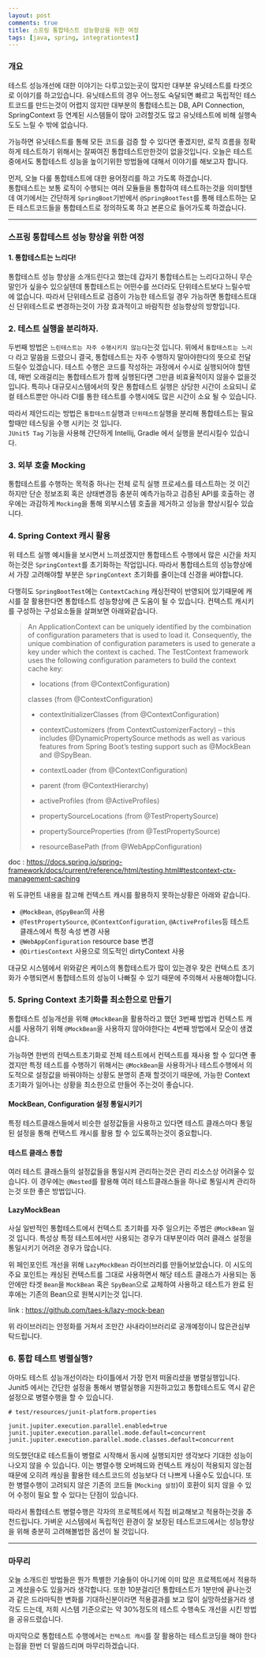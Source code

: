```yaml
---
layout: post
comments: true
title: 스프링 통합테스트 성능향상을 위한 여정
tags: [java, spring, integrationtest]
---
```


### 개요

테스트 성능개선에 대한 이야기는 다루고있는곳이 많지만 대부분 유닛테스트를 타겟으로 이야기를 하고있습니다. 유닛테스트의 경우 어느정도 숙달되면 빠르고 독립적인 테스트코드를 만드는것이 어렵지 않지만 대부분의 통합테스트는 DB, API Connection, SpringContext 등 연계된 시스템들이 많아 고려할것도 많고 유닛테스트에 비해 실행속도도 느릴 수 밖에 없습니다.

가능하면 유닛테스트를 통해 모든 코드를 검증 할 수 있다면 좋겠지만, 로직 흐름을 정확하게 테스트하기 위해서는 잘짜여진 통합테스트만한것이 없을것입니다. 오늘은 테스트중에서도 통합테스트 성능을 높이기위한 방법들에 대해서 이야기를 해보고자 합니다.

먼저, 오늘 다룰 통합테스트에 대한 용어정리를 하고 가도록 하겠습니다.  
통합테스트는 보통 로직이 수행되는 여러 모듈들을 통합하여 테스트하는것을 의미할텐데 여기에서는 간단하게 `SpringBoot`기반에서 `@SpringBootTest`를 통해 테스트하는 모든 테스트코드들을 통합테스트로 정의하도록 하고 본론으로 들어가도록 하겠습니다.

---
### 스프링 통합테스트 성능 향상을 위한 여정
#### 1. 통합테스트는 느리다!

통합테스트 성능 향상을 소개드린다고 했는데 갑자기 통합테스트는 느리다고하니 무슨말인가 싶을수 있으실텐데 통합테스트는 어떤수를 쓰더라도 단위테스트보다 느릴수밖에 없습니다. 따라서 단위테스트로 검증이 가능한 테스트일 경우 가능하면 통합테스트대신 단위테스트로 변경하는것이 가장 효과적이고 바람직한 성능향상의 방향입니다.

### 2. 테스트 실행을 분리하자.

두번째 방법은 `느린테스트는 자주 수행시키지 않는다`는것 입니다.
위에서 `통합테스트는 느리다` 라고 말씀을 드렸으니 결국, 통합테스트는 자주 수행하지 말아야한다의 뜻으로 전달드릴수 있겠습니다. 
테스트 수행은 코드를 작성하는 과정에서 수시로 실행되어야 할텐데, 매번 오래걸리는 통합테스트가 함께 실행된다면 그만큼 비효율적이지 않을수 없을것입니다. 특히나 대규모시스템에서의 잦은 통합테스트 실행은 상당한 시간이 소요되니 로컬 테스트뿐만 아니라 CI를 통한 테스트를 수행시에도 많은 시간이 소요 될 수 있습니다. 

따라서 제안드리는 방법은 `통합테스트`실행과 `단위테스트`실행을 분리해 통합테스트는 필요할때만 테스팅을 수행 시키는 것 입니다.  
`JUnit5 Tag` 기능을 사용해 간단하게 Intellij, Gradle 에서 실행을 분리시킬수 있습니다.

### 3. 외부 호출 Mocking

통합테스트를 수행하는 목적중 하나는 전체 로직 실행 프로세스를 테스트하는 것 이긴 하지만 단순 정보조회 혹은 상태변경등 충분히 예측가능하고 검증된 API를 호출하는 경우에는 과감하게 `Mocking`을 통해 외부시스템 호출을 제거하고 성능을 향상시킬수 있습니다. 

### 4. Spring Context 캐시 활용

위 테스트 실행 예시들을 보시면서 느끼셨겠지만 통합테스트 수행에서 많은 시간을 차지하는것은 `SpringContext`를 초기화하는 작업입니다. 따라서 통합테스트의 성능향상에서 가장 고려해야할 부분은 `SpringContext` 초기화를 줄이는데 신경을 써야합니다. 

다행히도 `SpringBootTest`에는 `ContextCaching` 캐싱전략이 반영되어 있기때문에 캐시를 잘 활용한다면 통합테스트 성능향상에 큰 도움이 될 수 있습니다. 컨텍스트 캐시키를 구성하는 구성요소들을 살펴보면 아래와같습니다.

> An ApplicationContext can be uniquely identified by the combination of configuration parameters that is used to load it. Consequently, the unique combination of configuration parameters is used to generate a key under which the context is cached. The TestContext framework uses the following configuration parameters to build the context cache key:
> 
> - locations (from @ContextConfiguration)
> 
> classes (from @ContextConfiguration)
> 
> - contextInitializerClasses (from @ContextConfiguration)
> 
> - contextCustomizers (from ContextCustomizerFactory) – this includes @DynamicPropertySource methods as well as various features from Spring Boot’s testing support such as @MockBean and @SpyBean.
> 
> - contextLoader (from @ContextConfiguration)
> 
> - parent (from @ContextHierarchy)
> 
> - activeProfiles (from @ActiveProfiles)
> 
> - propertySourceLocations (from @TestPropertySource)
> 
> - propertySourceProperties (from @TestPropertySource)
> 
> - resourceBasePath (from @WebAppConfiguration)

doc : https://docs.spring.io/spring-framework/docs/current/reference/html/testing.html#testcontext-ctx-management-caching

위 도큐먼트 내용을 참고해 컨텍스트 캐시를 활용하지 못하는상황은 아래와 같습니다.

- `@MockBean`, `@SpyBean`의 사용
- `@TestPropertySource`, `@ContextConfiguration`, `@ActiveProfiles`등 테스트 클래스에서 특정 속성 변경 사용
- `@WebAppConfiguration` resource base 변경
- `@DirtiesContext` 사용으로 의도적인 dirtyContext 사용

대규모 시스템에서 위와같은 케이스의 통합테스트가 많이 있는경우 잦은 컨텍스트 초기화가 수행되면서 통합테스트의 성능이 나빠질 수 있기 때문에 주의해서 사용해야합니다.


### 5. Spring Context 초기화를 최소한으로 만들기

통합테스트 성능개선을 위해 `@MockBean`을 활용하라고 했던 3번째 방법과 컨텍스트 캐시를 사용하기 위해 `@MockBean`을 사용하지 않아야한다는 4번째 방법에서 모순이 생겼습니다. 

가능하면 한번의 컨텍스트초기화로 전체 테스트에서 컨텍스트를 재사용 할 수 있다면 좋겠지만 특정 테스트를 수행하기 위해서는 `@MockBean`을 사용하거나 테스트수행에서 의도적으로 설정값을 바꿔야하는 상황도 분명히 존재 할것이기 때문에, 가능한 Context 초기화가 일어나는 상황을 최소한으로 만들어 주는것이 좋습니다.

#### MockBean, Configuration 설정 통일시키기

특정 테스트클래스들에서 비슷한 설정값들을 사용하고 있다면 테스트 클래스마다 통일된 설정을 통해 컨택스트 캐시를 활용 할 수 있도록하는것이 중요합니다.


#### 테스트 클래스 통합

여러 테스트 클래스들의 설정값들을 통일시켜 관리하는것은 관리 리소스상 어려울수 있습니다. 이 경우에는 `@Nested`를 활용해 여러 테스트클래스들을 하나로 통일시켜 관리하는것 또한 좋은 방법입니다. 

#### LazyMockBean

사실 일반적인 통합테스트에서 컨텍스트 초기화를 자주 일으키는 주범은 `@MockBean` 일 것 입니다. 특성상 특정 테스트에서만 사용되는 경우가 대부분이라 여러 클래스 설정을 통일시키기 어려운 경우가 많습니다.  

위 페인포인트 개선을 위해 `LazyMockBean` 라이브러리를 만들어보았습니다. 이 시도의 주요 포인트는 캐싱된 컨텍스트를 그대로 사용하면서 해당 테스트 클래스가 사용되는 동안에만 타겟 `Bean`을 `MockBean` 혹은 `SpyBean`으로 교체하여 사용하고 테스트가 완료 된 후에는 기존의 Bean으로 원복시키는것 입니다.


link : https://github.com/taes-k/lazy-mock-bean

위 라이브러리는 안정화를 거쳐서 조만간 사내라이브러리로 공개예정이니 많은관심부탁드립니다.


### 6. 통합 테스트 병렬실행?

아마도 테스트 성능개선이라는 타이틀에서 가장 먼저 떠올리셨을 병렬실행입니다. Junit5 에서는 간단한 설정을 통해서 병렬실행을 지원하고있고 통합테스트도 역시 같은 설정으로 병렬수행을 할 수 있습니다.

```properties
# test/resources/junit-platform.properties

junit.jupiter.execution.parallel.enabled=true
junit.jupiter.execution.parallel.mode.default=concurrent
junit.jupiter.execution.parallel.mode.classes.default=concurrent
```

의도했던대로 테스트들이 병렬로 시작해서 동시에 실행되지만 생각보다 기대한 성능이 나오지 않을 수 있습니다. 이는 병렬수행 오버헤드와 컨텍스트 캐싱이 적용되지 않는점 때문에 오히려 캐싱을 활용한 테스트코드의 성능보다 더 나쁘게 나올수도 있습니다. 또한 병렬수행이 고려되지 않은 기존의 코드들 (`Mocking 설정`)이 호환이 되지 않을 수 있어 수정이 필요 할 수 있다는 단점이 있습니다.

따라서 통합테스트 병렬수행은 각자의 프로젝트에서 직접 비교해보고 적용하는것을 추천드립니다. 가벼운 시스템에서 독립적인 환경이 잘 보장된 테스트코드에서는 성능향상을 위해 충분히 고려해볼법한 옵션이 될 것입니다.

---

### 마무리

오늘 소개드린 방법들은 뭔가 특별한 기술들이 아니기에 이미 많은 프로젝트에서 적용하고 계셨을수도 있을거라 생각합니다. 또한 10분걸리던 통합테스트가 1분만에 끝나는것과 같은 드라마틱한 변화를 기대하신분이라면 적용결과를 보고 많이 실망하셨을거라 생각도 드는데, 저희 시스템 기준으로는 약 30%정도의 테스트 수행속도 개선을 시킨 방법을 공유드렸습니다.

마지막으로 통합테스트 수행에서는 `컨텍스트 캐시`를 잘 활용하는 테스트코딩을 해야 한다는점을 한번 더 말씀드리며 마무리하겠습니다.






